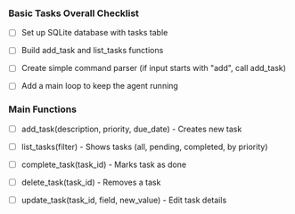 ### Basic Tasks Overall Checklist
- [ ] Set up SQLite database with tasks table
- [ ] Build add_task and list_tasks functions
- [ ] Create simple command parser (if input starts with "add", call add_task)
- [ ] Add a main loop to keep the agent running


### Main Functions

- [ ] add_task(description, priority, due_date) - Creates new task
- [ ] list_tasks(filter) - Shows tasks (all, pending, completed, by priority)
- [ ] complete_task(task_id) - Marks task as done
- [ ] delete_task(task_id) - Removes a task
- [ ] update_task(task_id, field, new_value) - Edit task details

